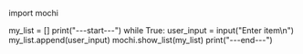 import mochi


my_list = []
print("---start---")
while True:
  user_input = input("Enter item\n")
  my_list.append(user_input)
  mochi.show_list(my_list)
print("---end---")
